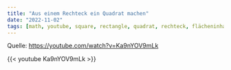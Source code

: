 ```yaml
---
title: "Aus einem Rechteck ein Quadrat machen"
date: "2022-11-02"
tags: [math, youtube, square, rectangle, quadrat, rechteck, flächeninhalt, area, pythagoras, höhensatz, tamás_görbe, geometrie, geometry]
---
```


Quelle: https://youtube.com/watch?v=Ka9nYOV9mLk 

{{< youtube Ka9nYOV9mLk >}}